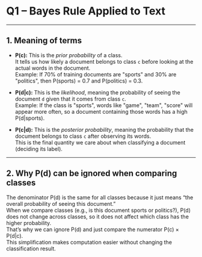 # Q1 – Bayes Rule Applied to Text

---

## 1. Meaning of terms

- **P(c):** This is the *prior probability* of a class.  
  It tells us how likely a document belongs to class `c` before looking at the actual words in the document.  
  Example: If 70% of training documents are "sports" and 30% are "politics", then P(sports) = 0.7 and P(politics) = 0.3.  

- **P(d|c):** This is the *likelihood*, meaning the probability of seeing the document `d` given that it comes from class `c`.  
  Example: If the class is "sports", words like "game", "team", "score" will appear more often, so a document containing those words has a high P(d|sports).  

- **P(c|d):** This is the *posterior probability*, meaning the probability that the document belongs to class `c` after observing its words.  
  This is the final quantity we care about when classifying a document (deciding its label).  

---

## 2. Why P(d) can be ignored when comparing classes

The denominator P(d) is the same for all classes because it just means “the overall probability of seeing this document.”  
When we compare classes (e.g., is this document sports or politics?), P(d) does not change across classes, so it does not affect which class has the higher probability.  
That’s why we can ignore P(d) and just compare the numerator P(c) × P(d|c).  
This simplification makes computation easier without changing the classification result.  

